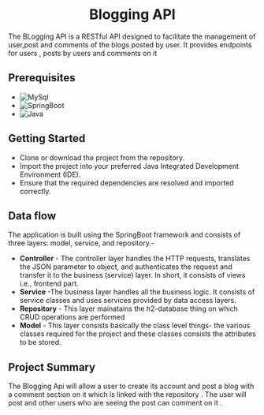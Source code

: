 <h1 align="center">Blogging API 
</h1>

The BLogging API is a RESTful API designed to facilitate the management of user,post and comments of the blogs posted by user. It provides endpoints for users , posts by users and comments on it

## Prerequisites
* ![MySql](https://img.shields.io/badge/DBMS-MYSQL%205.7%20or%20Higher-red)
 * ![SpringBoot](https://img.shields.io/badge/Framework-SpringBoot-green)
* ![Java](https://img.shields.io/badge/Language-Java%208%20or%20higher-yellow)

## Getting Started
* Clone or download the project from the repository.
* Import the project into your preferred Java Integrated Development Environment (IDE).
* Ensure that the required dependencies are resolved and imported correctly.

## Data flow
 The application is built using the SpringBoot framework and consists of three layers: model, service, and repository.-

* **Controller** - The controller layer handles the HTTP requests, translates the JSON parameter to object, and authenticates the request and transfer it to the business (service) layer. In short, it consists of views i.e., frontend part.
* **Service** -The business layer handles all the business logic. It consists of service classes and uses services provided by data access layers.
* **Repository** - This layer mainatains the h2-database thing on which CRUD operations are performed
* **Model** - This layer consists basically the class level things- the various classes required for the project and these classes consists the attributes to be stored.





## Project Summary
The Blogging Api will allow a user to create its account and post a blog with a comment section on it which is linked with the repository . The user will post and other users who are seeing the post can comment on it .








